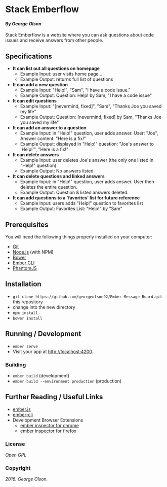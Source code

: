 # Stack Emberflow

#### By _**George Olson**_

Stack Emberflow is a website where you can ask questions about code issues and receive answers from other people.

## Specifications

* __It can list out all questions on homepage__
    * Example Input: user visits home page _
    * Example Output: returns full list of questions
* __It can add a new question__
  * Example Input: "Help!", "Sam", "I have a code issue."
  * Example Output: Question: Help! by Sam, "I have a code issue"
* __It can edit questions__
    * Example Input: "[nevermind, fixed]", "Sam", "Thanks Joe you saved my life"
    * Example Output: Question: [nevermind, fixed] by Sam, "Thanks Joe you saved my life"
* __It can add an answer to a question__
  * Example Input: in "Help!" question, user adds answer. User: "Joe", Answer content: "Here is a fix!"
  * Example Output: displayed in "Help!" question: "Joe's answer to 'Help!'", "Here is a fix!"
* __It can delete answers__
  * Example Input: user deletes Joe's answer (the only one listed in "Help!" question)
  * Example Output: No answers listed  
* __It can delete questions and linked answers__
  * Example Input: in "Help!" question, user adds answer. User then deletes the entire question.
  * Example Output: Question & listed answers deleted.
* __It can add questions to a 'favorites' list for future reference__
  * Example Input: users adds "Help!" question to favorites list
  * Example Output: Favorites List: "Help!" by "Sam"
## Prerequisites

You will need the following things properly installed on your computer:

* [Git](http://git-scm.com/)
* [Node.js](http://nodejs.org/) (with NPM)
* [Bower](http://bower.io/)
* [Ember CLI](http://ember-cli.com/)
* [PhantomJS](http://phantomjs.org/)

## Installation

* `git clone https://github.com/georgeolson92/Ember-Message-Board.git` this repository
* change into the new directory
* `npm install`
* `bower install`

## Running / Development

* `ember serve`
* Visit your app at [http://localhost:4200](http://localhost:4200).

### Building

* `ember build` (development)
* `ember build --environment production` (production)


## Further Reading / Useful Links

* [ember.js](http://emberjs.com/)
* [ember-cli](http://ember-cli.com/)
* Development Browser Extensions
  * [ember inspector for chrome](https://chrome.google.com/webstore/detail/ember-inspector/bmdblncegkenkacieihfhpjfppoconhi)
  * [ember inspector for firefox](https://addons.mozilla.org/en-US/firefox/addon/ember-inspector/)

### License
  *Open GPL*

### Copyright
  _2016. George Olson._
